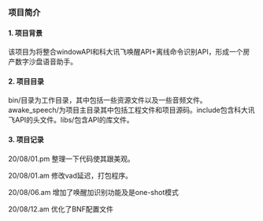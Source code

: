 ### 项目简介

#### 1. 项目背景

该项目为将整合windowAPI和科大讯飞唤醒API+离线命令识别API，形成一个房产数字沙盘语音助手。

#### 2. 项目目录

bin/目录为工作目录，其中包括一些资源文件以及一些音频文件。awake_speech/为项目主目录其中包括工程文件和项目源码。include包含科大讯飞API的头文件。libs/包含API的库文件。

#### 3. 项目记录

20/08/01.pm 整理一下代码使其跟美观。

20/08/01.am 修改vad延迟，打包程序。

20/08/06.am 增加了唤醒加识别功能及是one-shot模式

20/08/12.am 优化了BNF配置文件